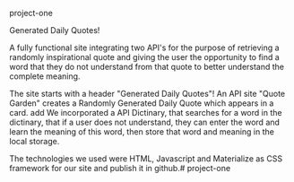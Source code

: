 project-one

Generated Daily Quotes!

A fully functional site integrating two API's for the purpose of retrieving a randomly inspirational quote and giving the user the opportunity to find a word that they do not understand from that quote to better understand the complete meaning.

The site starts with a header "Generated Daily Quotes"! An API site "Quote Garden" creates a Randomly Generated Daily Quote which appears in a card. 
add We incorporated a API Dictinary, that searches for a word in the dictinary, that if a user does not understand, they can enter the word and learn the meaning of this word, then store that word and meaning in the local storage. 
 
The technologies we used were HTML, Javascript and Materialize as CSS framework for our site and publish it in github.# project-one

